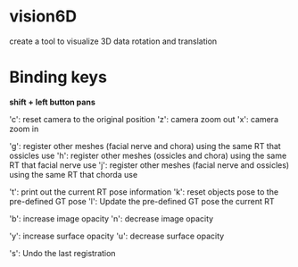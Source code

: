 # vision6D
create a tool to visualize 3D data rotation and translation


# Binding keys

**shift + left button pans**

'c': reset camera to the original position
'z': camera zoom out
'x': camera zoom in

'g': register other meshes (facial nerve and chora) using the same RT that ossicles use
'h': register other meshes (ossicles and chora) using the same RT that facial nerve use
'j': register other meshes (facial nerve and ossicles) using the same RT that chorda use

't': print out the current RT pose information
'k': reset objects pose to the pre-defined GT pose
'l': Update the pre-defined GT pose the current RT

'b': increase image opacity
'n': decrease image opacity

'y': increase surface opacity
'u': decrease surface opacity

's': Undo the last registration
<!-- 'd': Redo the previous registration -->
